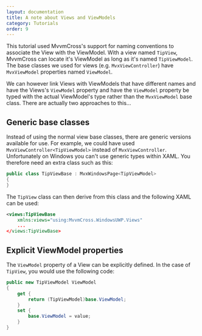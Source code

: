 ```yaml
---
layout: documentation
title: A note about Views and ViewModels
category: Tutorials
order: 9
---
```

This tutorial used MvvmCross's support for naming conventions to associate the View with the ViewModel.  With a view named `TipView`, MvvmCross can locate it's ViewModel as long as it's named `TipViewModel`.  The base classes we used for views (e.g. `MvxViewController`) have `MvxViewModel` properties named `ViewModel`.  

We can however link Views with ViewModels that have different names and have the Views's `ViewModel` property and have the `ViewModel` property be typed with the actual ViewModel's type rather than the `MvxViewModel` base class.  There are actually two approaches to this...


## Generic base classes

Instead of using the normal view base classes, there are generic versions available for use.  For example, we could have used `MvxViewController<TipViewModel>` instead of `MvxViewController`.  Unfortunately on Windows you can't use generic types within XAML.  You therefore need an extra class such as this:

```c#
public class TipViewBase : MvxWindowsPage<TipViewModel>
{
}
```
The `TipView` class can then derive from this class and the following XAML can be used:

```xml
<views:TipViewBase
    xmlns:views="using:MvvmCross.WindowsUWP.Views"
    ...
</views:TipViewBase>
```

## Explicit ViewModel properties

The `ViewModel` property of a View can be explicitly defined.  In the case of `TipView`, you would use the following code:

```c#
public new TipViewModel ViewModel
{
    get {
        return (TipViewModel)base.ViewModel;
    }
    set {
        base.ViewModel = value;
    }
}
```

